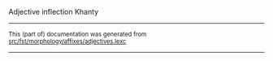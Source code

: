 Adjective inflection
Khanty

* * *

<small>This (part of) documentation was generated from [src/fst/morphology/affixes/adjectives.lexc](https://github.com/giellalt/lang-kca/blob/main/src/fst/morphology/affixes/adjectives.lexc)</small>

---

